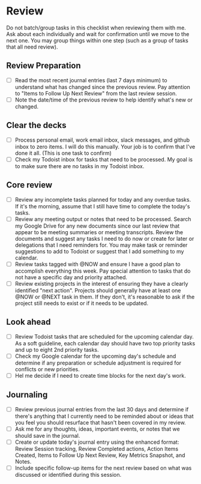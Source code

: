 # Review
Do not batch/group tasks in this checklist when reviewing them with me. Ask about each individually and wait for confirmation until we move to the next one. You may group things within one step (such as a group of tasks that all need review).

## Review Preparation
- [ ] Read the most recent journal entries (last 7 days minimum) to understand what has changed since the previous review. Pay attention to "Items to Follow Up Next Review" from the last review session.
- [ ] Note the date/time of the previous review to help identify what's new or changed.

## Clear the decks
- [ ] Process personal email, work email inbox, slack messages, and github inbox to zero items. I will do this manually. Your job is to confirm that I've done it all. (This is one task to confirm)
- [ ] Check my Todoist inbox for tasks that need to be processed. My goal is to make sure there are no tasks in my Todoist inbox.

## Core review
- [ ] Review any incomplete tasks planned for today and any overdue tasks. If it's the morning, assume that I still have time to complete the today's tasks.
- [ ] Review any meeting output or notes that need to be processed. Search my Google Drive for any new documents since our last review that appear to be meeting summaries or meeting transcripts. Review the documents and suggest any tasks I need to do now or create for later or delegations that I need reminders for. You may make task or reminder suggestions to add to Todoist or suggest that I add something to my calendar.
- [ ] Review tasks tagged with @NOW and ensure I have a good plan to accomplish everything this week. Pay special attention to tasks that do not have a specific day and priority attached.
- [ ] Review existing projects in the interest of ensuring they have a clearly identified "next action". Projects should generally have at least one @NOW or @NEXT task in them. If they don't, it's reasonable to ask if the project still needs to exist or if it needs to be updated.

## Look ahead
- [ ] Review Todoist tasks that are scheduled for the upcoming calendar day. As a soft guideline, each calendar day should have two top priority tasks and up to eight 2nd priority tasks.
- [ ] Check my Google calendar for the upcoming day's schedule and determine if any preparation or schedule adjustment is required for conflicts or new priorities.
- [ ] Hel me decide if I need to create time blocks for the next day's work.

## Journaling
- [ ] Review previous journal entries from the last 30 days and determine if there's anything that I currently need to be reminded about or ideas that you feel you should resurface that hasn't been covered in my review.
- [ ] Ask me for any thoughts, ideas, important events, or notes that we should save in the journal.
- [ ] Create or update today's journal entry using the enhanced format: Review Session tracking, Review Completed actions, Action Items Created, Items to Follow Up Next Review, Key Metrics Snapshot, and Notes.
- [ ] Include specific follow-up items for the next review based on what was discussed or identified during this session.
